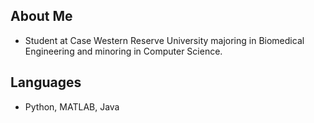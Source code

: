 ## About Me
- Student at Case Western Reserve University majoring in Biomedical Engineering and minoring in Computer Science.

## Languages
- Python, MATLAB, Java

<!-- *UNCOMMENT THIS LATER*
## Projects
* Website (WIP)
* Discord Bot (WIP)
-->

<!--
**abhish127/abhish127** is a ✨ _special_ ✨ repository because its `README.md` (this file) appears on your GitHub profile.

Here are some ideas to get you started:

- 🔭 I’m currently working on ...
- 🌱 I’m currently learning ...
- 👯 I’m looking to collaborate on ...
- 🤔 I’m looking for help with ...
- 💬 Ask me about ...
- 📫 How to reach me: ...
- 😄 Pronouns: ...
- ⚡ Fun fact: ...
-->
